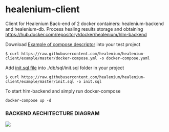 # healenium-client
Client for Healenium
Back-end of 2 docker containers: healenium-backend and healenium-db. Process healing results storage and obtaining 
https://hub.docker.com/repository/docker/healenium/hlm-backend

Download [Example of compose descriptor](https://github.com/healenium/healenium-client/blob/master/example/docker-compose.yaml) into your test project 
```
$ curl https://raw.githubusercontent.com/healenium/healenium-client/example/master/docker-compose.yml -o docker-compose.yaml
```

Add [init.sql file](https://github.com/healenium/healenium-client/blob/master/example/init.sql)  into ./db/sql/init.sql folder in your project
```
$ curl https://raw.githubusercontent.com/healenium/healenium-client/example/master/init.sql -o init.sql
```

To start hlm-backend and simply run docker-compose 
```
docker-compose up -d
```
### BACKEND AECHITECTURE DIAGRAM
![](https://i.imgur.com/AEiPXoq.png)

